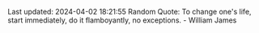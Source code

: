 Last updated: 2024-04-02 18:21:55
Random Quote: To change one's life, start immediately, do it flamboyantly, no exceptions. - William James